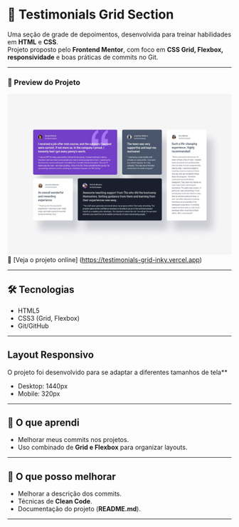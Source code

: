# 📑 Testimonials Grid Section

Uma seção de grade de depoimentos, desenvolvida para treinar habilidades em **HTML** e **CSS**.  
Projeto proposto pelo **Frontend Mentor**, com foco em **CSS Grid, Flexbox, responsividade** e boas práticas de commits no Git. 

---

### 📸 Preview do Projeto
![preview](design/desktop-design.jpg)
🔗 [Veja o projeto online] (https://testimonials-grid-inky.vercel.app)

---

## 🛠 Tecnologias
- HTML5
- CSS3 (Grid, Flexbox)
- Git/GitHub

---

## Layout Responsivo 
O projeto foi desenvolvido para se adaptar a diferentes tamanhos de tela**
- Desktop: 1440px
- Mobile: 320px

---

## 📘 O que aprendi
- Melhorar meus commits nos projetos.  
- Uso combinado de **Grid e Flexbox** para organizar layouts.

---

## 🔧 O que posso melhorar
- Melhorar a descrição dos commits.  
- Técnicas de **Clean Code**.  
- Documentação do projeto (**README.md**).

---